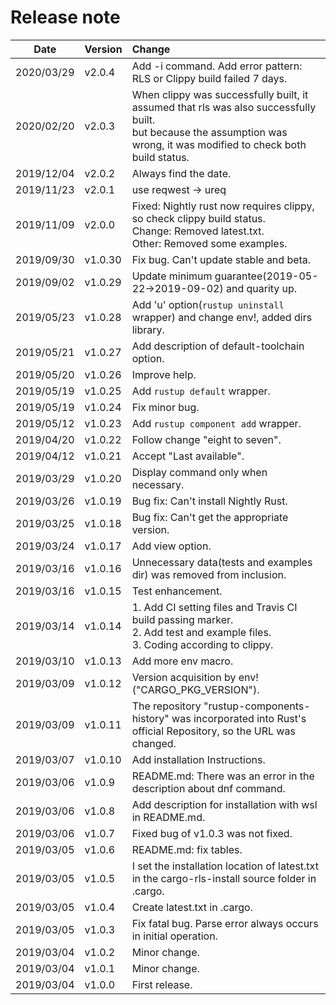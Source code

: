 # Release note

| Date       | Version | Change                                                                                                                                                                    |
| ---------- | ------- | :------------------------------------------------------------------------------------------------------------------------------------------------------------------------ |
| 2020/03/29 | v2.0.4  | Add -i command. Add error pattern: RLS or Clippy build failed 7 days.                                                                                                     |
| 2020/02/20 | v2.0.3  | When clippy was successfully built, it assumed that rls was also successfully built.<br>but because the assumption was wrong, it was modified to check both build status. |
| 2019/12/04 | v2.0.2  | Always find the date.                                                                                                                                                     |
| 2019/11/23 | v2.0.1  | use reqwest -> ureq                                                                                                                                                       |
| 2019/11/09 | v2.0.0  | Fixed: Nightly rust now requires clippy, so check clippy build status.<br>Change: Removed latest.txt.<br>Other: Removed some examples.                                    |
| 2019/09/30 | v1.0.30 | Fix bug. Can't update stable and beta.                                                                                                                                    |
| 2019/09/02 | v1.0.29 | Update minimum guarantee(2019-05-22->2019-09-02) and quarity up.                                                                                                          |
| 2019/05/23 | v1.0.28 | Add 'u' option(`rustup uninstall` wrapper) and change env!, added dirs library.                                                                                           |
| 2019/05/21 | v1.0.27 | Add description of default-toolchain option.                                                                                                                              |
| 2019/05/20 | v1.0.26 | Improve help.                                                                                                                                                             |
| 2019/05/19 | v1.0.25 | Add `rustup default` wrapper.                                                                                                                                             |
| 2019/05/19 | v1.0.24 | Fix minor bug.                                                                                                                                                            |
| 2019/05/12 | v1.0.23 | Add `rustup component add` wrapper.                                                                                                                                       |
| 2019/04/20 | v1.0.22 | Follow change "eight to seven".                                                                                                                                           |
| 2019/04/12 | v1.0.21 | Accept "Last available".                                                                                                                                                  |
| 2019/03/29 | v1.0.20 | Display command only when necessary.                                                                                                                                      |
| 2019/03/26 | v1.0.19 | Bug fix: Can't install Nightly Rust.                                                                                                                                      |
| 2019/03/25 | v1.0.18 | Bug fix: Can't get the appropriate version.                                                                                                                               |
| 2019/03/24 | v1.0.17 | Add view option.                                                                                                                                                          |
| 2019/03/16 | v1.0.16 | Unnecessary data(tests and examples dir) was removed from inclusion.                                                                                                      |
| 2019/03/16 | v1.0.15 | Test enhancement.                                                                                                                                                         |
| 2019/03/14 | v1.0.14 | 1. Add CI setting files and Travis CI build passing marker.<br>2. Add test and example files.<br>3. Coding according to clippy.                                           |
| 2019/03/10 | v1.0.13 | Add more env macro.                                                                                                                                                       |
| 2019/03/09 | v1.0.12 | Version acquisition by env!("CARGO_PKG_VERSION").                                                                                                                         |
| 2019/03/09 | v1.0.11 | The repository "rustup-components-history" was incorporated into Rust's official Repository, so the URL was changed.                                                      |
| 2019/03/07 | v1.0.10 | Add installation Instructions.                                                                                                                                            |
| 2019/03/06 | v1.0.9  | README.md: There was an error in the description about dnf command.                                                                                                       |
| 2019/03/06 | v1.0.8  | Add description for installation with wsl in README.md.                                                                                                                   |
| 2019/03/06 | v1.0.7  | Fixed bug of v1.0.3 was not fixed.                                                                                                                                        |
| 2019/03/05 | v1.0.6  | README.md: fix tables.                                                                                                                                                    |
| 2019/03/05 | v1.0.5  | I set the installation location of latest.txt in the cargo-rls-install source folder in .cargo.                                                                           |
| 2019/03/05 | v1.0.4  | Create latest.txt in .cargo.                                                                                                                                              |
| 2019/03/05 | v1.0.3  | Fix fatal bug. Parse error always occurs in initial operation.                                                                                                            |
| 2019/03/04 | v1.0.2  | Minor change.                                                                                                                                                             |
| 2019/03/04 | v1.0.1  | Minor change.                                                                                                                                                             |
| 2019/03/04 | v1.0.0  | First release.                                                                                                                                                            |
